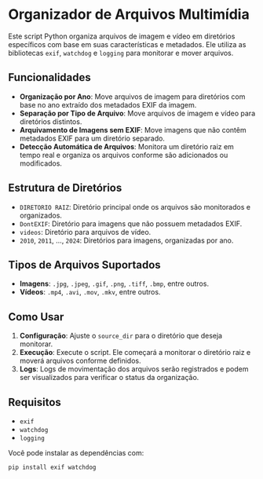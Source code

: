 # Organizador de Arquivos Multimídia

Este script Python organiza arquivos de imagem e vídeo em diretórios específicos com base em suas características e metadados. Ele utiliza as bibliotecas `exif`, `watchdog` e `logging` para monitorar e mover arquivos.

## Funcionalidades

- **Organização por Ano**: Move arquivos de imagem para diretórios com base no ano extraído dos metadados EXIF da imagem.
- **Separação por Tipo de Arquivo**: Move arquivos de imagem e vídeo para diretórios distintos.
- **Arquivamento de Imagens sem EXIF**: Move imagens que não contêm metadados EXIF para um diretório separado.
- **Detecção Automática de Arquivos**: Monitora um diretório raiz em tempo real e organiza os arquivos conforme são adicionados ou modificados.

## Estrutura de Diretórios

- `DIRETORIO RAIZ`: Diretório principal onde os arquivos são monitorados e organizados.
- `DontEXIF`: Diretório para imagens que não possuem metadados EXIF.
- `videos`: Diretório para arquivos de vídeo.
- `2010`, `2011`, ..., `2024`: Diretórios para imagens, organizadas por ano.

## Tipos de Arquivos Suportados

- **Imagens**: `.jpg`, `.jpeg`, `.gif`, `.png`, `.tiff`, `.bmp`, entre outros.
- **Vídeos**: `.mp4`, `.avi`, `.mov`, `.mkv`, entre outros.

## Como Usar

1. **Configuração**: Ajuste o `source_dir` para o diretório que deseja monitorar.
2. **Execução**: Execute o script. Ele começará a monitorar o diretório raiz e moverá arquivos conforme definidos.
3. **Logs**: Logs de movimentação dos arquivos serão registrados e podem ser visualizados para verificar o status da organização.

## Requisitos

- `exif`
- `watchdog`
- `logging`

Você pode instalar as dependências com:

```bash
pip install exif watchdog
